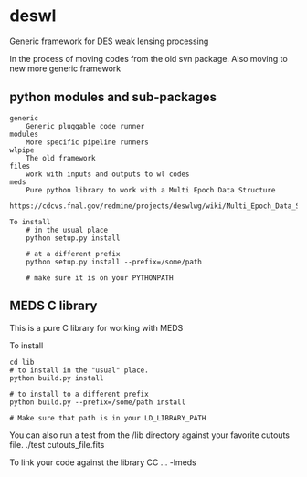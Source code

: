 deswl
=====

Generic framework for DES weak lensing processing

In the process of moving codes from the old svn package.  Also moving to new
more generic framework

python modules and sub-packages
-------------------------------

    generic
        Generic pluggable code runner
    modules
        More specific pipeline runners
    wlpipe
        The old framework
    files
        work with inputs and outputs to wl codes
    meds
        Pure python library to work with a Multi Epoch Data Structure
        https://cdcvs.fnal.gov/redmine/projects/deswlwg/wiki/Multi_Epoch_Data_Structure

    To install
        # in the usual place
        python setup.py install

        # at a different prefix
        python setup.py install --prefix=/some/path
        
        # make sure it is on your PYTHONPATH

MEDS C library
--------------

This is a pure C library for working with MEDS

To install

    cd lib
    # to install in the "usual" place.
    python build.py install

    # to install to a different prefix
    python build.py --prefix=/some/path install
    
    # Make sure that path is in your LD_LIBRARY_PATH

You can also run a test from the /lib directory against your
favorite cutouts file.
    ./test cutouts_file.fits


To link your code against the library
    CC  ... -lmeds
